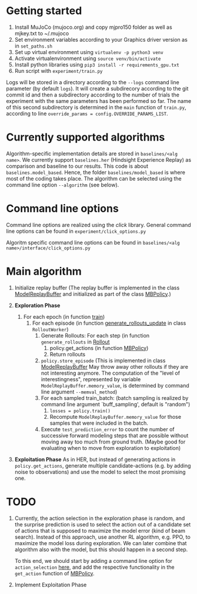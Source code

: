 # Getting started

1. Install MuJoCo (mujoco.org) and copy mjpro150 folder as well as mjkey.txt to ~/.mujoco
2. Set environment variables according to your Graphics driver version as in `set_paths.sh`
3. Set up virtual environment using `virtualenv -p python3 venv`
4. Activate virtualenvironment using `source venv/bin/activate`
5. Install python libraries using `pip3 install -r requirements_gpu.txt`
6. Run script with `experiment/train.py`

Logs will be stored in a directory according to the `--logs` command line parameter (by default `logs`). It will create a subdirecory according to the git commit id and then a subdirectory according to the number of trials the experiment with the same parameters has been performed so far. The name of this second subdirectory is determined in the `main` function of `train.py`, according to line `override_params = config.OVERRIDE_PARAMS_LIST`.



# Currently supported algorithms
Algorithm-specific implementation details are stored in `baselines/<alg name>`.
We currently support `baselines.her` (Hindsight Experience Replay) as comparison and baseline to our results. This code is about `baselines.model_based`. Hence, the folder `baselines/model_based` is where most of the coding takes place. The algorithm can be selected using the command line option `--algorithm` (see below).

# Command line options
Command line options are realized using the *click* library.
General command line options can be found in `experiment/click_options.py`

Algoritm specific command line options can be found in `baselines/<alg name>/interface/click_options.py`


# Main algorithm
1. Initialize replay buffer (The replay buffer is implemented in the class [ModelReplayBuffer](baselines/model_based/mb_policy.py) and initialized as part of the class [MBPolicy](baselines/model_based/mb_policy.py).)
2. **Exploration Phase**
    1. For each epoch (in function [train](experiment/train.py))
        1. For each episode (in function  [generate_rollouts_update](baselines/model_based/rollout.py) in class `RolloutWorker`)
            1. Generate Rollouts: For each step (in function `generate_rollouts` in [Rollout](baselines/template/rollout.py)
                1. policy.get_actions (in function [MBPolicy](baselines/model_based/mb_policy.py))
                1. Return rollouts
            1. `policy.store_episode` (This is implemented in class [ModelReplayBuffer](baselines/model_based/model_replay_buffer.py) May throw away other rollouts if they are not interesting anymore. The computation of the "level of interestingness", represented by variable `ModelReplayBuffer.memory_value`, is determined by command line argument `--memval_method`)
            1. For each sampled train_batch: (batch sampling is realized by command line argument `buff_sampling', default is "random")
                1. `losses = policy.train()`
                1. Recompute `ModelReplayBuffer.memory_value` for those samples that were included in the batch.
            1. Execute `test_prediction_error` to count the number of successive forward modeling steps that are possible without moving away too much from ground truth. (Maybe good for evaluating when to move from exploration to exploitation)
            
3. **Exploitation Phase**
    As in HER, but instead of generating actions in `policy.get_actions`, generate multiple candidate-actions (e.g. by adding noise to observations) and use the model to select the most promising one.

# TODO
1. Currently, the action selection in the exploration phase is random, and the surprise prediction is used to select the action out of a candidate set of actions that is supposed to maximize the model error (kind of beam search). Instead of this approach, use another RL algorithm, e.g. PPO, to maximize the model loss during exploration. We can later combine that algorithm also with the model, but this should happen in a second step.

   To this end, we should start by adding a command line option for `action_selection` [here](baselines/model_based/interface/click_options.py), and add the respective functionality in the `get_action` function of [MBPolicy](baselines/model_based/mb_policy.py).
2. Implement Exploitation Phase


